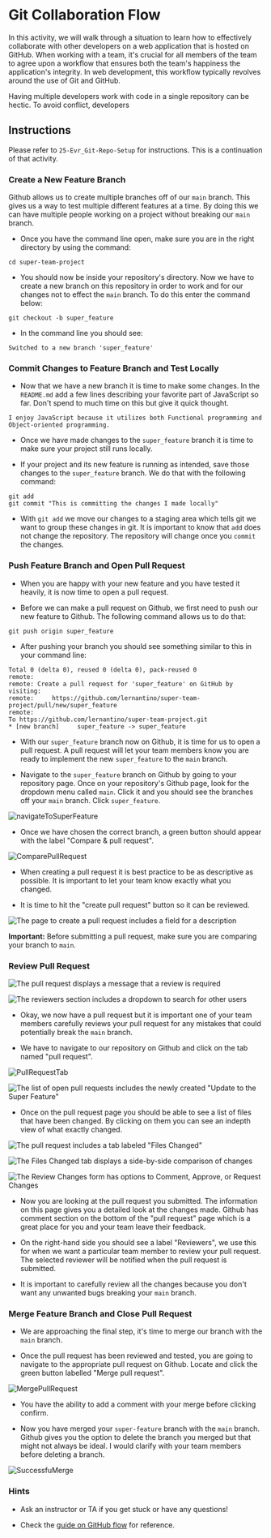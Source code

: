# Git Collaboration Flow

In this activity, we will walk through a situation to learn how to effectively collaborate with other developers on a web application that is hosted on GitHub. When working with a team, it's crucial for all members of the team to agree upon a workflow that ensures both the team's happiness the application's integrity. In web development, this workflow typically revolves around the use of Git and GitHub.

Having multiple developers work with code in a single repository can be hectic. To avoid conflict, developers 

## Instructions

Please refer to `25-Evr_Git-Repo-Setup` for instructions. This is a continuation of that activity.

### Create a New Feature Branch
Github allows us to create multiple branches off of our `main` branch. This gives us a way to test multiple different features at a time. By doing this we can have multiple people working on a project without breaking our `main` branch.

* Once you have the command line open, make sure you are in the right directory by using the command:

```
cd super-team-project
```

* You should now be inside your repository's directory. Now we have to create a new branch on this repository in order to work and for our changes not to effect the `main` branch. To do this enter the command below:

```
git checkout -b super_feature
```

* In the command line you should see:

```text
Switched to a new branch 'super_feature'
```

### Commit Changes to Feature Branch and Test Locally
* Now that we have a new branch it is time to make some changes. In the `README.md` add a few lines describing your favorite part of JavaScript so far. Don't spend to much time on this but give it quick thought.

```
I enjoy JavaScript because it utilizes both Functional programming and Object-oriented programming.
```

* Once we have made changes to the `super_feature` branch it is time to make sure your project still runs locally.

* If your project and its new feature is running as intended, save those changes to the `super_feature` branch. We do that with the following command:

```
git add
git commit "This is committing the changes I made locally"
```

* With `git add` we move our changes to a staging area which tells git we want to group these changes in git. It is important to know that `add` does not change the repository. The repository will change once you `commit` the changes.

### Push Feature Branch and Open Pull Request

* When you are happy with your new feature and you have tested it heavily, it is now time to open a pull request.

* Before we can make a pull request on Github, we first need to push our new feature to Github. The following command allows us to do that:

```
git push origin super_feature
```

* After pushing your branch you should see something similar to this in your command line:

```text
Total 0 (delta 0), reused 0 (delta 0), pack-reused 0
remote:
remote: Create a pull request for 'super_feature' on GitHub by visiting:
remote:     https://github.com/lernantino/super-team-project/pull/new/super_feature
remote:
To https://github.com/lernantino/super-team-project.git
* [new branch]     super_feature -> super_feature
```

* With our `super_feature` branch now on Github, it is time for us to open a pull request. A pull request will let your team members know you are ready to implement the new `super_feature` to the `main` branch.

* Navigate to the `super_feature` branch on Github by going to your repository page. Once on your repository's Github page, look for the dropdown menu called `main`. Click it and you should see the branches off your `main` branch. Click `super_feature`.

![navigateToSuperFeature](./Images/01-navigate-to-branch.png)

* Once we have chosen the correct branch, a green button should appear with the label "Compare & pull request".

![ComparePullRequest](./Images/02-compare-button.png)

* When creating a pull request it is best practice to be as descriptive as possible. It is important to let your team know exactly what you changed. 

* It is time to hit the "create pull request" button so it can be reviewed.

![The page to create a pull request includes a field for a description](./Images/03-create-pull-request.png)

**Important:** Before submitting a pull request, make sure you are comparing your branch to `main`.

### Review Pull Request

![The pull request displays a message that a review is required](./Images/04-pr-created.png)

![The reviewers section includes a dropdown to search for other users](./Images/05-add-reviewer.png)

* Okay, we now have a pull request but it is important one of your team members carefully reviews your pull request for any mistakes that could potentially break the `main` branch.

* We have to navigate to our repository on Github and click on the tab named "pull request".

![PullRequestTab](./Images/06-click-pr-tab.png)

![The list of open pull requests includes the newly created "Update to the Super Feature"](./Images/07-pr-list.png)

* Once on the pull request page you should be able to see a list of files that have been changed. By clicking on them you can see an indepth view of what exactly changed.

![The pull request includes a tab labeled "Files Changed"](./Images/08-click-files-changed.png)

![The Files Changed tab displays a side-by-side comparison of changes](./Images/09-add-comment.png)

![The Review Changes form has options to Comment, Approve, or Request Changes](./Images/10-approve.png)

* Now you are looking at the pull request you submitted. The information on this page gives you a detailed look at the changes made. Github has comment section on the bottom of the "pull request" page which is a great place for you and your team leave their feedback.

* On the right-hand side you should see a label "Reviewers", we use this for when we want a particular team member to review your pull request. The selected reviewer will be notified when the pull request is submitted.

* It is important to carefully review all the changes because you don't want any unwanted bugs breaking your `main` branch.

### Merge Feature Branch and Close Pull Request

* We are approaching the final step, it's time to merge our branch with the `main` branch. 

* Once the pull request has been reviewed and tested, you are going to navigate to the appropriate pull request on Github. Locate and click the green button labelled "Merge pull request".

![MergePullRequest](./Images/11-merge-request.png)

* You have the ability to add a comment with your merge before clicking confirm.

* Now you have merged your `super-feature` branch with the `main` branch. Github gives you the option to delete the branch you merged but that might not always be ideal. I would clarify with your team members before deleting a branch.

![SuccessfuMerge](./Images/12-safe-to-delete.png)

### Hints

* Ask an instructor or TA if you get stuck or have any questions!

* Check the [guide on GitHub flow](https://guides.github.com/introduction/flow/) for reference.
